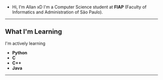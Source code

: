   -  Hi, I’m Allan xD
  I'm a Computer Science student at **FIAP** (Faculty of Informatics and Administration of São Paulo).
------------------------------------------------------------------------------------------------------------
  ## What I'm Learning
  I'm actively learning 
  - **Python**
  - **C**
  - **C++**
  - **Java**
------------------------------------------------------------------------------------------------------------
